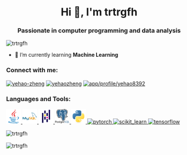 <h1 align="center">Hi 👋, I'm trtrgfh</h1>
<h3 align="center">Passionate in computer programming and data analysis</h3>

<p align="left"> <img src="https://komarev.com/ghpvc/?username=trtrgfh&label=Profile%20views&color=0e75b6&style=flat" alt="trtrgfh" /> </p>

- 🌱 I’m currently learning **Machine Learning**

<h3 align="left">Connect with me:</h3>
<p align="left">
<a href="https://linkedin.com/in/yehao-zheng" target="blank"><img align="center" src="https://raw.githubusercontent.com/rahuldkjain/github-profile-readme-generator/master/src/images/icons/Social/linked-in-alt.svg" alt="yehao-zheng" height="30" width="40" /></a>
<a href="https://kaggle.com/yehaozheng" target="blank"><img align="center" src="https://raw.githubusercontent.com/rahuldkjain/github-profile-readme-generator/master/src/images/icons/Social/kaggle.svg" alt="yehaozheng" height="30" width="40" /></a>
<a href="https://public.tableau.com/app/profile/yehao8392" target="blank"><img align="center" src="https://nextviewconsulting.com/sites/default/files/styles/large/public/icons/logo-tableau-cirkel.png?itok=CsAZTLUk" alt="app/profile/yehao8392" height="30" width="40" /></a>
</p>

<h3 align="left">Languages and Tools:</h3>
<p align="left"> <a href="https://www.java.com" target="_blank" rel="noreferrer"> <img src="https://raw.githubusercontent.com/devicons/devicon/master/icons/java/java-original.svg" alt="java" width="40" height="40"/> </a> <a href="https://www.mysql.com/" target="_blank" rel="noreferrer"> <img src="https://raw.githubusercontent.com/devicons/devicon/master/icons/mysql/mysql-original-wordmark.svg" alt="mysql" width="40" height="40"/> </a> <a href="https://pandas.pydata.org/" target="_blank" rel="noreferrer"> <img src="https://raw.githubusercontent.com/devicons/devicon/2ae2a900d2f041da66e950e4d48052658d850630/icons/pandas/pandas-original.svg" alt="pandas" width="40" height="40"/> </a> <a href="https://www.postgresql.org" target="_blank" rel="noreferrer"> <img src="https://raw.githubusercontent.com/devicons/devicon/master/icons/postgresql/postgresql-original-wordmark.svg" alt="postgresql" width="40" height="40"/> </a> <a href="https://www.python.org" target="_blank" rel="noreferrer"> <img src="https://raw.githubusercontent.com/devicons/devicon/master/icons/python/python-original.svg" alt="python" width="40" height="40"/> </a> <a href="https://pytorch.org/" target="_blank" rel="noreferrer"> <img src="https://www.vectorlogo.zone/logos/pytorch/pytorch-icon.svg" alt="pytorch" width="40" height="40"/> </a> <a href="https://scikit-learn.org/" target="_blank" rel="noreferrer"> <img src="https://upload.wikimedia.org/wikipedia/commons/0/05/Scikit_learn_logo_small.svg" alt="scikit_learn" width="40" height="40"/> </a> <a href="https://www.tensorflow.org" target="_blank" rel="noreferrer"> <img src="https://www.vectorlogo.zone/logos/tensorflow/tensorflow-icon.svg" alt="tensorflow" width="40" height="40"/> </a> </p>

<p><img align="center" src="https://github-readme-streak-stats.herokuapp.com/?user=trtrgfh&theme=tokyonight&hide_border=true&" alt="trtrgfh" /></p>
<p><img align="center" src="https://github-readme-stats.vercel.app/api/top-langs?username=trtrgfh&theme=tokyonight&show_icons=true&locale=en&layout=compact&hide_border=true" alt="trtrgfh" /></p>
